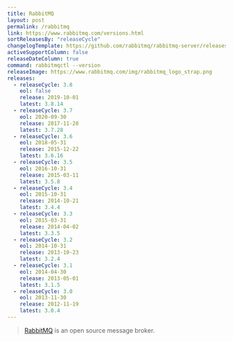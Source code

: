 ```yaml
---
title: RabbitMQ
layout: post
permalink: /rabbitmq
link: https://www.rabbitmq.com/versions.html
sortReleasesBy: "releaseCycle"
changelogTemplate: https://github.com/rabbitmq/rabbitmq-server/releases/tag/v__LATEST__
activeSupportColumn: false
releaseDateColumn: true
command: rabbitmqctl --version
releaseImage: https://www.rabbitmq.com/img/rabbitmq_logo_strap.png
releases:
  - releaseCycle: 3.8
    eol: false
    release: 2019-10-01
    latest: 3.8.14
  - releaseCycle: 3.7
    eol: 2020-09-30
    release: 2017-11-28
    latest: 3.7.28
  - releaseCycle: 3.6
    eol: 2018-05-31
    release: 2015-12-22
    latest: 3.6.16
  - releaseCycle: 3.5
    eol: 2016-10-31
    release: 2015-03-11
    latest: 3.5.8
  - releaseCycle: 3.4
    eol: 2015-10-31
    release: 2014-10-21
    latest: 3.4.4
  - releaseCycle: 3.3
    eol: 2015-03-31
    release: 2014-04-02
    latest: 3.3.5
  - releaseCycle: 3.2
    eol: 2014-10-31
    release: 2013-10-23
    latest: 3.2.4
  - releaseCycle: 3.1
    eol: 2014-04-30
    release: 2013-05-01
    latest: 3.1.5
  - releaseCycle: 3.0
    eol: 2013-11-30
    release: 2012-11-19
    latest: 3.0.4
---
```

> [RabbitMQ](https://www.rabbitmq.com/) is an open source message broker.
